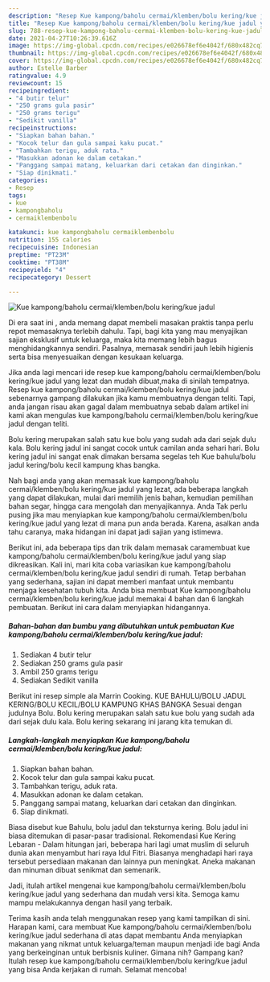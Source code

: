 ```yaml
---
description: "Resep Kue kampong/baholu cermai/klemben/bolu kering/kue jadul yang nikmat dan Mudah Dibuat"
title: "Resep Kue kampong/baholu cermai/klemben/bolu kering/kue jadul yang nikmat dan Mudah Dibuat"
slug: 788-resep-kue-kampong-baholu-cermai-klemben-bolu-kering-kue-jadul-yang-nikmat-dan-mudah-dibuat
date: 2021-04-27T10:26:39.616Z
image: https://img-global.cpcdn.com/recipes/e026678ef6e4042f/680x482cq70/kue-kampongbaholu-cermaiklembenbolu-keringkue-jadul-foto-resep-utama.jpg
thumbnail: https://img-global.cpcdn.com/recipes/e026678ef6e4042f/680x482cq70/kue-kampongbaholu-cermaiklembenbolu-keringkue-jadul-foto-resep-utama.jpg
cover: https://img-global.cpcdn.com/recipes/e026678ef6e4042f/680x482cq70/kue-kampongbaholu-cermaiklembenbolu-keringkue-jadul-foto-resep-utama.jpg
author: Estelle Barber
ratingvalue: 4.9
reviewcount: 15
recipeingredient:
- "4 butir telur"
- "250 grams gula pasir"
- "250 grams terigu"
- "Sedikit vanilla"
recipeinstructions:
- "Siapkan bahan bahan."
- "Kocok telur dan gula sampai kaku pucat."
- "Tambahkan terigu, aduk rata."
- "Masukkan adonan ke dalam cetakan."
- "Panggang sampai matang, keluarkan dari cetakan dan dinginkan."
- "Siap dinikmati."
categories:
- Resep
tags:
- kue
- kampongbaholu
- cermaiklembenbolu

katakunci: kue kampongbaholu cermaiklembenbolu 
nutrition: 155 calories
recipecuisine: Indonesian
preptime: "PT23M"
cooktime: "PT38M"
recipeyield: "4"
recipecategory: Dessert

---
```



![Kue kampong/baholu cermai/klemben/bolu kering/kue jadul](https://img-global.cpcdn.com/recipes/e026678ef6e4042f/680x482cq70/kue-kampongbaholu-cermaiklembenbolu-keringkue-jadul-foto-resep-utama.jpg)

Di era  saat ini , anda memang dapat membeli masakan praktis tanpa perlu repot memasaknya terlebih dahulu. Tapi, bagi kita yang mau menyajikan sajian eksklusif untuk keluarga, maka kita memang lebih bagus menghidangkannya sendiri. Pasalnya, memasak sendiri jauh lebih higienis serta bisa menyesuaikan dengan kesukaan keluarga.

Jika anda lagi mencari ide resep kue kampong/baholu cermai/klemben/bolu kering/kue jadul yang lezat dan mudah dibuat,maka di sinilah tempatnya. Resep kue kampong/baholu cermai/klemben/bolu kering/kue jadul  sebenarnya gampang dilakukan jika kamu membuatnya dengan teliti. Tapi, anda jangan risau akan gagal dalam membuatnya 
sebab dalam artikel ini kami akan mengulas kue kampong/baholu cermai/klemben/bolu kering/kue jadul dengan teliti.  

Bolu kering merupakan salah satu kue bolu yang sudah ada dari sejak dulu kala. Bolu kering jadul ini sangat cocok untuk camilan anda sehari hari. Bolu kering jadul ini sangat enak dimakan bersama segelas teh Kue bahulu/bolu jadul kering/bolu kecil kampung khas bangka.

Nah bagi anda yang akan memasak kue kampong/baholu cermai/klemben/bolu kering/kue jadul yang lezat, ada beberapa langkah yang dapat dilakukan, mulai dari memilih jenis bahan, kemudian pemilihan bahan segar, hingga cara mengolah dan menyajikannya. Anda Tak perlu pusing jika mau menyiapkan kue kampong/baholu cermai/klemben/bolu kering/kue jadul yang lezat di mana pun anda berada. Karena, asalkan anda  tahu caranya, maka hidangan ini dapat jadi sajian yang istimewa.

Berikut ini, ada beberapa tips dan trik dalam memasak caramembuat kue kampong/baholu cermai/klemben/bolu kering/kue jadul yang siap dikreasikan. Kali ini, mari kita coba variasikan kue kampong/baholu cermai/klemben/bolu kering/kue jadul sendiri di rumah. Tetap berbahan yang sederhana, sajian ini dapat memberi manfaat untuk membantu menjaga kesehatan tubuh kita. Anda bisa membuat Kue kampong/baholu cermai/klemben/bolu kering/kue jadul memakai 4 bahan dan 6 langkah pembuatan. Berikut ini cara dalam menyiapkan hidangannya.

<!--inarticleads1-->

##### Bahan-bahan dan bumbu yang dibutuhkan untuk pembuatan Kue kampong/baholu cermai/klemben/bolu kering/kue jadul:

1. Sediakan 4 butir telur
1. Sediakan 250 grams gula pasir
1. Ambil 250 grams terigu
1. Sediakan Sedikit vanilla


Berikut ini resep simple ala Marrin Cooking. KUE BAHULU/BOLU JADUL KERING/BOLU KECIL/BOLU KAMPUNG KHAS BANGKA Sesuai dengan judulnya Bolu. Bolu kering merupakan salah satu kue bolu yang sudah ada dari sejak dulu kala. Bolu kering sekarang ini jarang kita temukan di. 

<!--inarticleads2-->

##### Langkah-langkah menyiapkan Kue kampong/baholu cermai/klemben/bolu kering/kue jadul:

1. Siapkan bahan bahan.
1. Kocok telur dan gula sampai kaku pucat.
1. Tambahkan terigu, aduk rata.
1. Masukkan adonan ke dalam cetakan.
1. Panggang sampai matang, keluarkan dari cetakan dan dinginkan.
1. Siap dinikmati.


Biasa disebut kue Bahulu, bolu jadul dan teksturnya kering. Bolu jadul ini biasa ditemukan di pasar-pasar tradisional. Rekomendasi Kue Kering Lebaran - Dalam hitungan jari, beberapa hari lagi umat muslim di seluruh dunia akan menyambut hari raya Idul Fitri. Biasanya menghadapi hari raya tersebut persediaan makanan dan lainnya pun meningkat. Aneka makanan dan minuman dibuat senikmat dan semenarik. 

Jadi, itulah artikel mengenai  kue kampong/baholu cermai/klemben/bolu kering/kue jadul  yang sederhana dan mudah versi kita. Semoga kamu mampu melakukannya dengan hasil yang terbaik. 

Terima kasih anda telah menggunakan resep yang kami tampilkan di sini. Harapan kami, cara membuat  Kue kampong/baholu cermai/klemben/bolu kering/kue jadul sederhana di atas dapat membantu Anda menyiapkan makanan yang nikmat untuk keluarga/teman maupun menjadi ide bagi Anda yang berkeinginan untuk berbisnis kuliner. Gimana nih? Gampang kan? Itulah resep kue kampong/baholu cermai/klemben/bolu kering/kue jadul yang bisa Anda kerjakan di rumah. Selamat mencoba!

